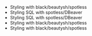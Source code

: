 * Styling with black/beautysh/spotless
* Styling SQL with spotless/DBeaver
* Styling SQL with spotless/DBeaver
* Styling with black/beautysh/spotless
* Styling with black/beautysh/spotless
